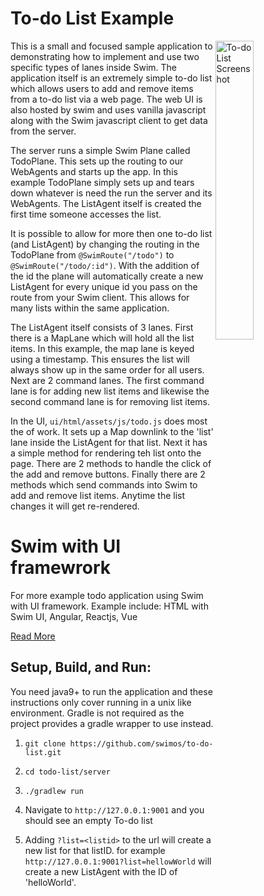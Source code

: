 # To-do List Example

<img align="right" src="https://github.com/swimos/to-do-list/blob/master/assets/list-screenshot.png" alt="To-do List Screenshot" width="35%">

This is a small and focused sample  application to demonstrating how to implement and use two specific types of lanes inside Swim. The application itself is an extremely simple to-do list which allows users to add and remove items from a to-do list via a web page. The web UI is also hosted by swim and uses vanilla javascript along with the Swim javascript client to get data from the server.

The server runs a simple Swim Plane called TodoPlane. This sets up the routing to our WebAgents and starts up the app. In this example TodoPlane simply sets up and tears down whatever is need the run the server and its WebAgents. The ListAgent itself is created the first time someone accesses the list.

It is possible to allow for more then one to-do list (and ListAgent) by changing the routing in the TodoPlane from `@SwimRoute("/todo")` to `@SwimRoute("/todo/:id")`. With the addition of the id the plane will automatically create a new ListAgent for every unique id you pass on the route from your Swim client. This allows for many lists within the same application.

The ListAgent itself consists of 3 lanes. First there is a MapLane which will hold all the list items. In this example, the map lane is keyed using a timestamp. This ensures the list will always show up in the same order for all users. Next are 2 command lanes. The first command lane is for adding new list items and likewise the second command lane is for removing list items.


In the UI, `ui/html/assets/js/todo.js` does most the of work. It sets up a Map downlink to the 'list' lane inside the ListAgent for that list. Next it has a simple method for rendering teh list onto the page. There are 2 methods to handle the click of the add and remove buttons. Finally there are 2 methods which send commands into Swim to add and remove list items. Anytime the list changes it will get re-rendered.

# Swim with UI framewrork

For more example todo application using Swim with UI framework. Example include: HTML with Swim UI, Angular, Reactjs, Vue 

[Read More](https://github.com/swimos/to-do-list/tree/master/ui)

## Setup, Build, and Run:

You need java9+ to run the application and these instructions only cover running in a unix like environment. Gradle is not required as the project provides a gradle wrapper to use instead.

1. `git clone https://github.com/swimos/to-do-list.git`

2. `cd todo-list/server`

3. `./gradlew run`

4. Navigate to `http://127.0.0.1:9001` and you should see an empty To-do list

5. Adding `?list=<listid>` to the url will create a new list for that listID. for example `http://127.0.0.1:9001?list=hellowWorld` will create a new ListAgent with the ID of 'helloWorld'.
